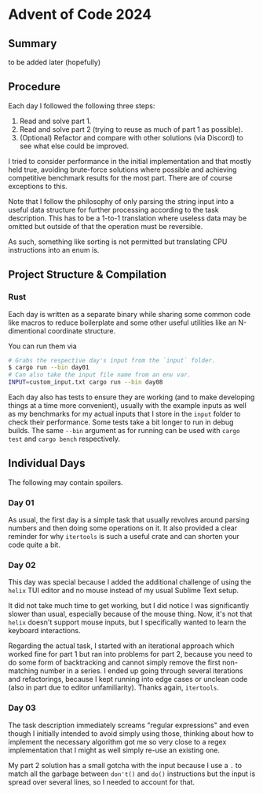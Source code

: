 # Advent of Code 2024

## Summary

to be added later (hopefully)


## Procedure

Each day I followed the following three steps:

1. Read and solve part 1.
1. Read and solve part 2
   (trying to reuse as much of part 1 as possible).
1. (Optional) Refactor and compare with other solutions (via Discord)
   to see what else could be improved.

I tried to consider performance in the initial implementation
and that mostly held true,
avoiding brute-force solutions where possible
and achieving competitive benchmark results for the most part.
There are of course exceptions to this.

Note that I follow the philosophy of
only parsing the string input
into a useful data structure for further processing
according to the task description.
This has to be a 1-to-1 translation
where useless data may be omitted
but outside of that the operation must be reversible.

As such,
something like sorting is not permitted
but translating CPU instructions into an enum is.


## Project Structure & Compilation

### Rust

Each day is written as a separate binary
while sharing some common code
like macros
to reduce boilerplate
and some other useful utilities
like an N-dimentional coordinate structure.

You can run them via
```sh
# Grabs the respective day's input from the `input` folder.
$ cargo run --bin day01
# Can also take the input file name from an env var.
INPUT=custom_input.txt cargo run --bin day08
```

Each day also has tests to ensure they are working
(and to make developing things at a time more convenient),
usually with the example inputs
as well as my benchmarks for my actual inputs
that I store in the `input` folder
to check their performance.
Some tests take a bit longer to run in debug builds.
The same `--bin` argument as for running can be used
with `cargo test` and `cargo bench` respectively.


## Individual Days

The following may contain spoilers.

### Day 01

As usual, the first day is a simple task
that usually revolves around parsing numbers
and then doing some operations on it.
It also provided a clear reminder
for why `itertools` is such a useful crate
and can shorten your code quite a bit.

### Day 02

This day was special
because I added the additional challenge
of using the `helix` TUI editor
and no mouse
instead of my usual Sublime Text setup.

It did not take much time to get working,
but I did notice I was significantly slower than usual,
especially because of the mouse thing.
Now, it's not that `helix` doesn't support mouse inputs,
but I specifically wanted to learn the keyboard interactions.

Regarding the actual task,
I started with an iterational approach
which worked fine for part 1
but ran into problems for part 2,
because you need to do some form of backtracking
and cannot simply remove the first non-matching number in a series.
I ended up going through several iterations and refactorings,
because I kept running into edge cases or unclean code
(also in part due to editor unfamiliarity).
Thanks again, `itertools`.

### Day 03

The task description immediately screams "regular expressions"
and even though I initially intended to avoid simply using those,
thinking about how to implement the necessary algorithm
got me so very close to a regex implementation
that I might as well simply re-use an existing one.

My part 2 solution has a small gotcha with the input
because I use a `.` to match all the garbage
between `don't()` and `do()` instructions
but the input is spread over several lines,
so I needed to account for that.
